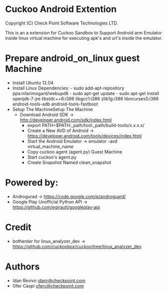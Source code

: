Cuckoo Android Extention
=========
Copyright (C) Check Point Software Technologies LTD.

This is an a extension for Cuckoo Sandbox to Support Android arm Emulator inside
linux virtual machine for executing apk's and url's inside the emulator.

Prepare android_on_linux guest Machine
======================================

- Install Ubuntu 12.04
- Install Linux Dependencies:
      - sudo add-apt-repository ppa:nilarimogard/webupd8
      - sudo apt-get update
      - sudo apt-get install openjdk-7-jre libstdc++6:i386 libgcc1:i386 zlib1g:i386
      libncurses5:i386 android-tools-adb android-tools-fastboot
 - Setup The MachineSetup The Machine
      - Download Android SDK ->  http://developer.android.com/sdk/index.html
     	- export PATH=$PATH:_path/tool:_path/build-tools/x.x.x.x/
     	- Create a New AVD of Android  -> https://developer.android.com/tools/devices/index.html
     	- Start the Android Emulator -> emulator -avd virtual_machine_name
     	- Copy cuckoo agent (agent.py) Guest Machine
     	- Start cuckoo's agent.py
     	- Create Snapshot Named clean_snapshot

Powered by:
===========
- Androgurad -> https://code.google.com/p/androguard/
- Google Play Unofficial Python API -> https://github.com/egirault/googleplay-api

Credit 
======
- botherder for linux_analyzer_dev -> https://github.com/cuckoobox/cuckoo/tree/linux_analyzer_dev

Authors
=======
- Idan Revivo idanr@checkpoint.com
- Ofer Caspi oferc@checkpoint.com
